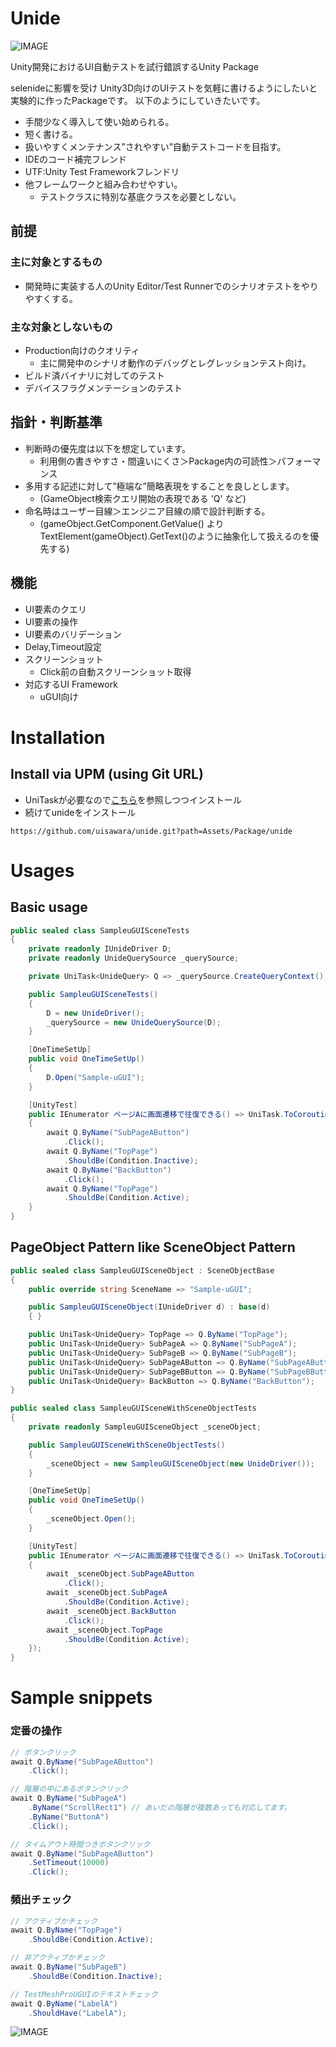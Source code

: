 # Unide

![IMAGE](https://github.com/uisawara/unide/blob/main/CodeCoverage/Report/badge_combined.svg)

Unity開発におけるUI自動テストを試行錯誤するUnity Package

selenideに影響を受け Unity3D向けのUIテストを気軽に書けるようにしたいと実験的に作ったPackageです。
以下のようにしていきたいです。

- 手間少なく導入して使い始められる。
- 短く書ける。
- 扱いやすくメンテナンス”されやすい”自動テストコードを目指す。
- IDEのコード補完フレンド
- UTF:Unity Test Frameworkフレンドリ
- 他フレームワークと組み合わせやすい。
  - テストクラスに特別な基底クラスを必要としない。


## 前提

### 主に対象とするもの

* 開発時に実装する人のUnity Editor/Test Runnerでのシナリオテストをやりやすくする。

### 主な対象としないもの

* Production向けのクオリティ
  * 主に開発中のシナリオ動作のデバッグとレグレッションテスト向け。
* ビルド済バイナリに対してのテスト
* デバイスフラグメンテーションのテスト

## 指針・判断基準

* 判断時の優先度は以下を想定しています。
  * 利用側の書きやすさ・間違いにくさ＞Package内の可読性＞パフォーマンス
* 多用する記述に対して”極端な”簡略表現をすることを良しとします。
  * (GameObject検索クエリ開始の表現である 'Q' など)
* 命名時はユーザー目線＞エンジニア目線の順で設計判断する。
  * (gameObject.GetComponent<TextMesh>.GetValue() より TextElement(gameObject).GetText()のように抽象化して扱えるのを優先する)

## 機能

- UI要素のクエリ
- UI要素の操作
- UI要素のバリデーション
- Delay,Timeout設定
- スクリーンショット
  - Click前の自動スクリーンショット取得
- 対応するUI Framework
  - uGUI向け

# Installation

## Install via UPM (using Git URL)

* UniTaskが必要なので[こちら](https://github.com/Cysharp/UniTask)を参照しつつインストール
* 続けてunideをインストール
```
https://github.com/uisawara/unide.git?path=Assets/Package/unide
```

# Usages

## Basic usage

```C#
public sealed class SampleuGUISceneTests
{
    private readonly IUnideDriver D;
    private readonly UnideQuerySource _querySource;

    private UniTask<UnideQuery> Q => _querySource.CreateQueryContext();

    public SampleuGUISceneTests()
    {
        D = new UnideDriver();
        _querySource = new UnideQuerySource(D);
    }

    [OneTimeSetUp]
    public void OneTimeSetUp()
    {
        D.Open("Sample-uGUI");
    }

    [UnityTest]
    public IEnumerator ページAに画面遷移で往復できる() => UniTask.ToCoroutine(async () =>
    {
        await Q.ByName("SubPageAButton")
            .Click();
        await Q.ByName("TopPage")
            .ShouldBe(Condition.Inactive);
        await Q.ByName("BackButton")
            .Click();
        await Q.ByName("TopPage")
            .ShouldBe(Condition.Active);
    }
}
```

## PageObject Pattern like SceneObject Pattern

```c#
public sealed class SampleuGUISceneObject : SceneObjectBase
{
    public override string SceneName => "Sample-uGUI";

    public SampleuGUISceneObject(IUnideDriver d) : base(d)
    { }

    public UniTask<UnideQuery> TopPage => Q.ByName("TopPage");
    public UniTask<UnideQuery> SubPageA => Q.ByName("SubPageA");
    public UniTask<UnideQuery> SubPageB => Q.ByName("SubPageB");
    public UniTask<UnideQuery> SubPageAButton => Q.ByName("SubPageAButton");
    public UniTask<UnideQuery> SubPageBButton => Q.ByName("SubPageBButton");
    public UniTask<UnideQuery> BackButton => Q.ByName("BackButton");
}

public sealed class SampleuGUISceneWithSceneObjectTests
{
    private readonly SampleuGUISceneObject _sceneObject;

    public SampleuGUISceneWithSceneObjectTests()
    {
        _sceneObject = new SampleuGUISceneObject(new UnideDriver());
    }

    [OneTimeSetUp]
    public void OneTimeSetUp()
    {
        _sceneObject.Open();
    }

    [UnityTest]
    public IEnumerator ページAに画面遷移で往復できる() => UniTask.ToCoroutine(async () =>
    {
        await _sceneObject.SubPageAButton
            .Click();
        await _sceneObject.SubPageA
            .ShouldBe(Condition.Active);
        await _sceneObject.BackButton
            .Click();
        await _sceneObject.TopPage
            .ShouldBe(Condition.Active);
    });
}
```

# Sample snippets

### 定番の操作

```c#
// ボタンクリック
await Q.ByName("SubPageAButton")
    .Click();

// 階層の中にあるボタンクリック
await Q.ByName("SubPageA")
    .ByName("ScrollRect1") // あいだの階層が複数あっても対応してます。
    .ByName("ButtonA")
    .Click();

// タイムアウト時間つきボタンクリック
await Q.ByName("SubPageAButton")
    .SetTimeout(10000)
    .Click();
```

### 頻出チェック

```c#
// アクティブかチェック
await Q.ByName("TopPage")
    .ShouldBe(Condition.Active);

// 非アクティブかチェック
await Q.ByName("SubPageB")
    .ShouldBe(Condition.Inactive);

// TestMeshProUGUIのテキストチェック
await Q.ByName("LabelA")
    .ShouldHave("LabelA");
```

![IMAGE](https://github.com/uisawara/unide/blob/main/Assets/icon.png)
